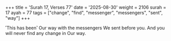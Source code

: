 +++
title = 'Surah 17, Verses 77'
date = '2025-08-30'
weight = 2106
surah = 17
ayah = 77
tags = ["change", "find", "messenger", "messengers", "sent", "way"]
+++

˹This has been˺ Our way with the messengers We sent before you. And you will never find any change in Our way.